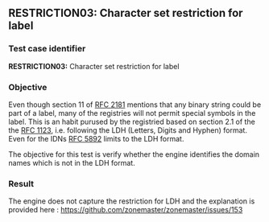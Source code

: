 ## RESTRICTION03: Character set restriction for label

### Test case identifier

**RESTRICTION03:** Character set restriction for label

### Objective

Even though section 11 of [RFC 2181](https://datatracker.ietf.org/doc/html/rfc2181) mentions 
that any binary string could be part of a label, many of the registries will
not permit special symbols in the label. This is an habit purused by the
registried based on section 2.1 of the the [RFC 1123](https://datatracker.ietf.org/doc/html/rfc1123),
i.e. following the LDH (Letters, Digits and Hyphen) format. Even for the
IDNs [RFC 5892](https://datatracker.ietf.org/doc/html/rfc5892) limits to the LDH
format.

The objective for this test is verify whether the engine identifies the
domain names which is not in the LDH format. 

### Result

The engine does not capture the restriction for LDH and the explanation is
provided here : https://github.com/zonemaster/zonemaster/issues/153 

